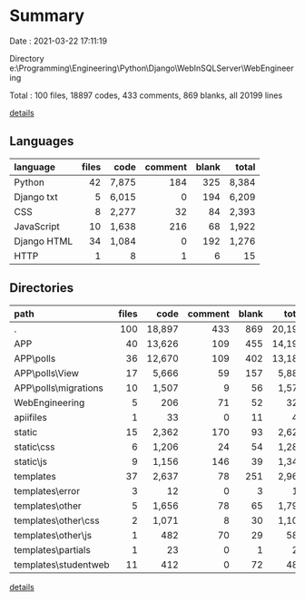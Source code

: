 # Summary

Date : 2021-03-22 17:11:19

Directory e:\Programming\Engineering\Python\Django\WebInSQLServer\WebEngineering

Total : 100 files,  18897 codes, 433 comments, 869 blanks, all 20199 lines

[details](details.md)

## Languages
| language | files | code | comment | blank | total |
| :--- | ---: | ---: | ---: | ---: | ---: |
| Python | 42 | 7,875 | 184 | 325 | 8,384 |
| Django txt | 5 | 6,015 | 0 | 194 | 6,209 |
| CSS | 8 | 2,277 | 32 | 84 | 2,393 |
| JavaScript | 10 | 1,638 | 216 | 68 | 1,922 |
| Django HTML | 34 | 1,084 | 0 | 192 | 1,276 |
| HTTP | 1 | 8 | 1 | 6 | 15 |

## Directories
| path | files | code | comment | blank | total |
| :--- | ---: | ---: | ---: | ---: | ---: |
| . | 100 | 18,897 | 433 | 869 | 20,199 |
| APP | 40 | 13,626 | 109 | 455 | 14,190 |
| APP\polls | 36 | 12,670 | 109 | 402 | 13,181 |
| APP\polls\View | 17 | 5,666 | 59 | 157 | 5,882 |
| APP\polls\migrations | 10 | 1,507 | 9 | 56 | 1,572 |
| WebEngineering | 5 | 206 | 71 | 52 | 329 |
| apiifiles | 1 | 33 | 0 | 11 | 44 |
| static | 15 | 2,362 | 170 | 93 | 2,625 |
| static\css | 6 | 1,206 | 24 | 54 | 1,284 |
| static\js | 9 | 1,156 | 146 | 39 | 1,341 |
| templates | 37 | 2,637 | 78 | 251 | 2,966 |
| templates\error | 3 | 12 | 0 | 3 | 15 |
| templates\other | 5 | 1,656 | 78 | 65 | 1,799 |
| templates\other\css | 2 | 1,071 | 8 | 30 | 1,109 |
| templates\other\js | 1 | 482 | 70 | 29 | 581 |
| templates\partials | 1 | 23 | 0 | 1 | 24 |
| templates\studentweb | 11 | 412 | 0 | 72 | 484 |

[details](details.md)